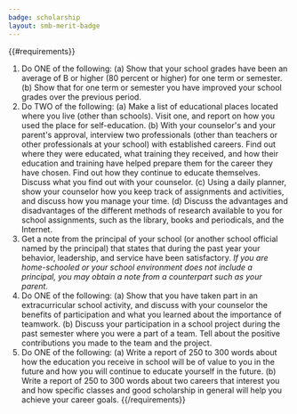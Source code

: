 ```yaml
---
badge: scholarship
layout: smb-merit-badge
---
```


{{#requirements}}
1. Do ONE of the following:
    (a) Show that your school grades have been an average of B or higher (80 percent or higher) for one term or semester.
    (b) Show that for one term or semester you have improved your school grades over the previous period.
2. Do TWO of the following:
    (a) Make a list of educational places located where you live (other than schools). Visit one, and report on how you used the place for self-education.
    (b) With your counselor's and your parent's approval, interview two professionals (other than teachers or other professionals at your school) with established careers. Find out where they were educated, what training they received, and how their education and training have helped prepare them for the career they have chosen. Find out how they continue to educate themselves. Discuss what you find out with your counselor.
    (c) Using a daily planner, show your counselor how you keep track of assignments and activities, and discuss how you manage your time.
    (d) Discuss the advantages and disadvantages of the different methods of research available to you for school assignments, such as the library, books and periodicals, and the Internet.
3. Get a note from the principal of your school (or another school official named by the principal) that states that during the past year your behavior, leadership, and service have been satisfactory.
    *If you are home-schooled or your school environment does not include a principal, you may obtain a note from a counterpart such as your parent.*
4. Do ONE of the following:
    (a) Show that you have taken part in an extracurricular school activity, and discuss with your counselor the benefits of participation and what you learned about the importance of teamwork.
    (b) Discuss your participation in a school project during the past semester where you were a part of a team. Tell about the positive contributions you made to the team and the project.
5. Do ONE of the following:
    (a) Write a report of 250 to 300 words about how the education you receive in school will be of value to you in the future and how you will continue to educate yourself in the future.
    (b) Write a report of 250 to 300 words about two careers that interest you and how specific classes and good scholarship in general will help you achieve your career goals.
{{/requirements}}
